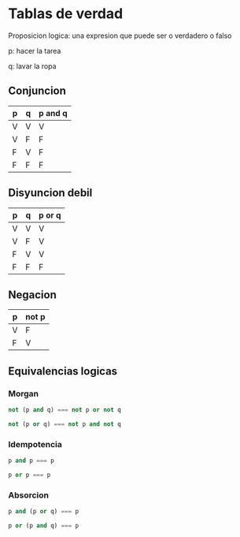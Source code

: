 # Tablas de verdad

Proposicion logica: una expresion que puede ser o verdadero o falso

p: hacer la tarea

q: lavar la ropa

## Conjuncion

|p|q|p and q|
|---|---|---|
|V|V| V|
|V|F| F|
|F|V| F|
|F|F| F|

## Disyuncion debil

|p|q|p or q|
|---|---|---|
|V|V|V|
|V|F|V|
|F|V|V|
|F|F|F|

## Negacion

|p| not p|
|---|---|
|V|F|
|F|V|
## Equivalencias logicas

### Morgan

```python
not (p and q) === not p or not q

not (p or q) === not p and not q
```

### Idempotencia

```python
p and p === p

p or p === p
```

### Absorcion

```python
p and (p or q) === p

p or (p and q) === p
```